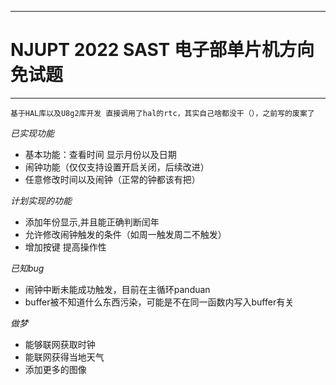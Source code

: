 
___

# NJUPT 2022 SAST 电子部单片机方向免试题
___

`基于HAL库以及U8g2库开发
直接调用了hal的rtc，其实自己啥都没干（），之前写的废案了`

_已实现功能_

- 基本功能：查看时间 显示月份以及日期
- 闹钟功能（仅仅支持设置开启关闭，后续改进）
- 任意修改时间以及闹钟（正常的钟都该有把）


_计划实现的功能_

- 添加年份显示,并且能正确判断闰年
- 允许修改闹钟触发的条件（如周一触发周二不触发）
- 增加按键 提高操作性

_已知bug_

- 闹钟中断未能成功触发，目前在主循环panduan
- buffer被不知道什么东西污染，可能是不在同一函数内写入buffer有关

_做梦_

- 能够联网获取时钟
- 能联网获得当地天气
- 添加更多的图像
